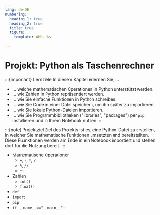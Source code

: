 ```yaml
---
lang: de-DE
numbering:
  heading_1: true
  heading_2: true
  title: true
  figure:
    template: Abb. %s

---
```


# Projekt: Python als Taschenrechner
:::{important} Lernziele
In diesem Kapitel erlernen Sie, …
- … welche mathematischen Operationen in Python unterstützt werden.
- … wie Zahlen in Python repräsentiert werden.
- … wie Sie einfache Funktionen in Python schreiben.
- … wie Sie Code in einer Datei speichern, um ihn später zu importieren.
- … wie Sie lokale Python-Dateien importieren.
- … wie Sie Programmbibliotheken ("libraries", "packages") per `pip` installieren und in Ihrem Notebook nutzen.
:::

:::{note} Projektziel
Ziel des Projekts ist es, eine Python-Datei zu erstellen, in welcher Sie mathematische Funktionen umsetzten und bereitstellten. Diese Fuunktionen werden am Ende in ein Notebook importiert und stehen dort für die Nutzung bereit.
:::

- Mathematische Operationen
  - `+`, `-`, `*`, `/`
  - `%`, `//`
  - `**`
- Zahlen
  - `int()`
  - `float()`
- `def`
- `import`
- `pip`
- `if __name__=="__main__":`
